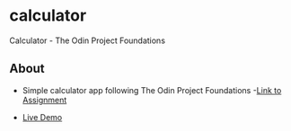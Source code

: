 # calculator
Calculator - The Odin Project Foundations

## About
- Simple calculator app following The Odin Project Foundations
    -[Link to Assignment](https://www.theodinproject.com/lessons/foundations-calculator)

- [Live Demo](https://cert-ready.github.io/calculator/)

